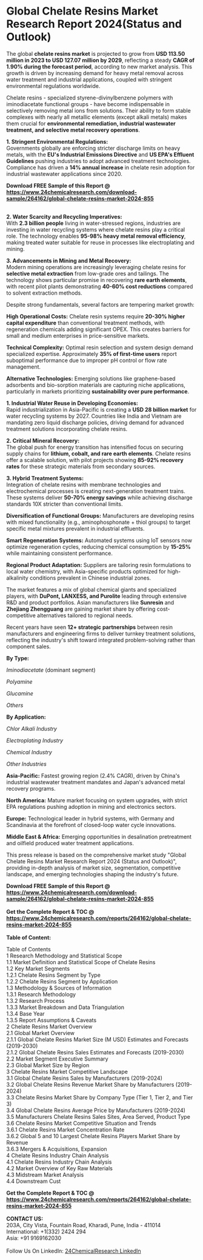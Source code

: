 <h1>Global Chelate Resins Market Research Report 2024(Status and Outlook)</h1><p>The global <strong>chelate resins market</strong> is projected to grow from <strong>USD 113.50 million in 2023 to USD 127.07 million by 2029</strong>, reflecting a steady <strong>CAGR of 1.90% during the forecast period</strong>, according to new market analysis. This growth is driven by increasing demand for heavy metal removal across water treatment and industrial applications, coupled with stringent environmental regulations worldwide.</p><p>Chelate resins - specialized styrene-divinylbenzene polymers with iminodiacetate functional groups - have become indispensable in selectively removing metal ions from solutions. Their ability to form stable complexes with nearly all metallic elements (except alkali metals) makes them crucial for <strong>environmental remediation, industrial wastewater treatment, and selective metal recovery operations</strong>.</p><p><strong>1. Stringent Environmental Regulations:</strong><br>
Governments globally are enforcing stricter discharge limits on heavy metals, with the <strong>EU's Industrial Emissions Directive</strong> and <strong>US EPA's Effluent Guidelines</strong> pushing industries to adopt advanced treatment technologies. Compliance has driven a <strong>14% annual increase</strong> in chelate resin adoption for industrial wastewater applications since 2020.</p><div><b>Download FREE Sample of this Report @ 
            <a href="https://www.24chemicalresearch.com/download-sample/264162/global-chelate-resins-market-2024-855">
            https://www.24chemicalresearch.com/download-sample/264162/global-chelate-resins-market-2024-855</a></b></div><br><p><strong>2. Water Scarcity and Recycling Imperatives:</strong><br>
With <strong>2.3 billion people</strong> living in water-stressed regions, industries are investing in water recycling systems where chelate resins play a critical role. The technology enables <strong>95-98% heavy metal removal efficiency</strong>, making treated water suitable for reuse in processes like electroplating and mining.</p><p><strong>3. Advancements in Mining and Metal Recovery:</strong><br>
Modern mining operations are increasingly leveraging chelate resins for <strong>selective metal extraction</strong> from low-grade ores and tailings. The technology shows particular promise in recovering <strong>rare earth elements</strong>, with recent pilot plants demonstrating <strong>40-60% cost reductions</strong> compared to solvent extraction methods.</p><p>Despite strong fundamentals, several factors are tempering market growth:</p><p><strong>High Operational Costs:</strong> Chelate resin systems require <strong>20-30% higher capital expenditure</strong> than conventional treatment methods, with regeneration chemicals adding significant OPEX. This creates barriers for small and medium enterprises in price-sensitive markets.</p><p><strong>Technical Complexity:</strong> Optimal resin selection and system design demand specialized expertise. Approximately <strong>35% of first-time users</strong> report suboptimal performance due to improper pH control or flow rate management.</p><p><strong>Alternative Technologies:</strong> Emerging solutions like graphene-based adsorbents and bio-sorption materials are capturing niche applications, particularly in markets prioritizing <strong>sustainability over pure performance</strong>.</p><p><strong>1. Industrial Water Reuse in Developing Economies:</strong><br>
Rapid industrialization in Asia-Pacific is creating a <strong>USD 28 billion market</strong> for water recycling systems by 2027. Countries like India and Vietnam are mandating zero liquid discharge policies, driving demand for advanced treatment solutions incorporating chelate resins.</p><p><strong>2. Critical Mineral Recovery:</strong><br>
The global push for energy transition has intensified focus on securing supply chains for <strong>lithium, cobalt, and rare earth elements</strong>. Chelate resins offer a scalable solution, with pilot projects showing <strong>85-92% recovery rates</strong> for these strategic materials from secondary sources.</p><p><strong>3. Hybrid Treatment Systems:</strong><br>
Integration of chelate resins with membrane technologies and electrochemical processes is creating next-generation treatment trains. These systems deliver <strong>50-70% energy savings</strong> while achieving discharge standards 10X stricter than conventional limits.</p><p><strong>Diversification of Functional Groups:</strong> Manufacturers are developing resins with mixed functionality (e.g., aminophosphonate + thiol groups) to target specific metal mixtures prevalent in industrial effluents.</p><p><strong>Smart Regeneration Systems:</strong> Automated systems using IoT sensors now optimize regeneration cycles, reducing chemical consumption by <strong>15-25%</strong> while maintaining consistent performance.</p><p><strong>Regional Product Adaptation:</strong> Suppliers are tailoring resin formulations to local water chemistry, with Asia-specific products optimized for high-alkalinity conditions prevalent in Chinese industrial zones.</p><p>The market features a mix of global chemical giants and specialized players, with <strong>DuPont, LANXESS, and Purolite</strong> leading through extensive R&amp;D and product portfolios. Asian manufacturers like <strong>Sunresin</strong> and <strong>Zhejiang Zhengguang</strong> are gaining market share by offering cost-competitive alternatives tailored to regional needs.</p><p>Recent years have seen <strong>12+ strategic partnerships</strong> between resin manufacturers and engineering firms to deliver turnkey treatment solutions, reflecting the industry's shift toward integrated problem-solving rather than component sales.</p><p><strong>By Type:</strong></p><p><em>Iminodiacetate</em> (dominant segment)</p><p><em>Polyamine</em></p><p><em>Glucamine</em></p><p><em>Others</em></p><p><strong>By Application:</strong></p><p><em>Chlor Alkali Industry</em></p><p><em>Electroplating Industry</em></p><p><em>Chemical Industry</em></p><p><em>Other Industries</em></p><p><strong>Asia-Pacific:</strong> Fastest growing region (2.4% CAGR), driven by China's industrial wastewater treatment mandates and Japan's advanced metal recovery programs.</p><p><strong>North America:</strong> Mature market focusing on system upgrades, with strict EPA regulations pushing adoption in mining and electronics sectors.</p><p><strong>Europe:</strong> Technological leader in hybrid systems, with Germany and Scandinavia at the forefront of closed-loop water cycle innovations.</p><p><strong>Middle East &amp; Africa:</strong> Emerging opportunities in desalination pretreatment and oilfield produced water treatment applications.</p><p>This press release is based on the comprehensive market study "Global Chelate Resins Market Research Report 2024 (Status and Outlook)", providing in-depth analysis of market size, segmentation, competitive landscape, and emerging technologies shaping the industry's future.</p><div><b>Download FREE Sample of this Report @ 
            <a href="https://www.24chemicalresearch.com/download-sample/264162/global-chelate-resins-market-2024-855">
            https://www.24chemicalresearch.com/download-sample/264162/global-chelate-resins-market-2024-855</a></b></div><br><div><b>Get the Complete Report & TOC @ 
            <a href="https://www.24chemicalresearch.com/reports/264162/global-chelate-resins-market-2024-855">
            https://www.24chemicalresearch.com/reports/264162/global-chelate-resins-market-2024-855</a></b></div><br>
            <b>Table of Content:</b><p>Table of Contents<br />
1 Research Methodology and Statistical Scope<br />
1.1 Market Definition and Statistical Scope of Chelate Resins<br />
1.2 Key Market Segments<br />
1.2.1 Chelate Resins Segment by Type<br />
1.2.2 Chelate Resins Segment by Application<br />
1.3 Methodology & Sources of Information<br />
1.3.1 Research Methodology<br />
1.3.2 Research Process<br />
1.3.3 Market Breakdown and Data Triangulation<br />
1.3.4 Base Year<br />
1.3.5 Report Assumptions & Caveats<br />
2 Chelate Resins Market Overview<br />
2.1 Global Market Overview<br />
2.1.1 Global Chelate Resins Market Size (M USD) Estimates and Forecasts (2019-2030)<br />
2.1.2 Global Chelate Resins Sales Estimates and Forecasts (2019-2030)<br />
2.2 Market Segment Executive Summary<br />
2.3 Global Market Size by Region<br />
3 Chelate Resins Market Competitive Landscape<br />
3.1 Global Chelate Resins Sales by Manufacturers (2019-2024)<br />
3.2 Global Chelate Resins Revenue Market Share by Manufacturers (2019-2024)<br />
3.3 Chelate Resins Market Share by Company Type (Tier 1, Tier 2, and Tier 3)<br />
3.4 Global Chelate Resins Average Price by Manufacturers (2019-2024)<br />
3.5 Manufacturers Chelate Resins Sales Sites, Area Served, Product Type<br />
3.6 Chelate Resins Market Competitive Situation and Trends<br />
3.6.1 Chelate Resins Market Concentration Rate<br />
3.6.2 Global 5 and 10 Largest Chelate Resins Players Market Share by Revenue<br />
3.6.3 Mergers & Acquisitions, Expansion<br />
4 Chelate Resins Industry Chain Analysis<br />
4.1 Chelate Resins Industry Chain Analysis<br />
4.2 Market Overview of Key Raw Materials<br />
4.3 Midstream Market Analysis<br />
4.4 Downstream Cust</p><div><b>Get the Complete Report & TOC @ 
            <a href="https://www.24chemicalresearch.com/reports/264162/global-chelate-resins-market-2024-855">
            https://www.24chemicalresearch.com/reports/264162/global-chelate-resins-market-2024-855</a></b></div><br><b>CONTACT US:</b><br>
            203A, City Vista, Fountain Road, Kharadi, Pune, India - 411014<br>
            International: +1(332) 2424 294<br>
            Asia: +91 9169162030 <br><br>
            Follow Us On LinkedIn: <a href="https://www.linkedin.com/company/24chemicalresearch/">24ChemicalResearch LinkedIn</a>